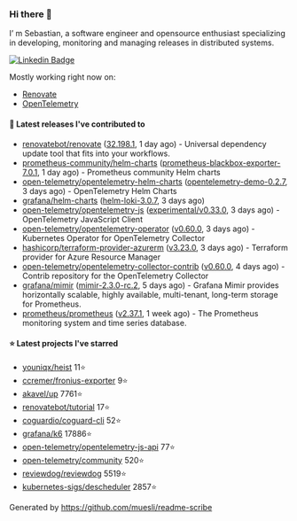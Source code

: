 ### Hi there 👋

I’ m Sebastian, a software engineer and opensource enthusiast specializing in developing, monitoring and managing releases in distributed systems.

[![Linkedin Badge](https://img.shields.io/badge/-LinkedIn-blue?style=flat&logo=Linkedin&logoColor=white&link=https://www.linkedin.com/in/sebastian-poxhofer/)](https://www.linkedin.com/in/sebastian-poxhofer/)

Mostly working right now on:
- [Renovate](https://github.com/renovatebot/renovate)
- [OpenTelemetry](https://github.com/open-telemetry)



#### 🚀 Latest releases I've contributed to

- [renovatebot/renovate](https://github.com/renovatebot/renovate) ([32.198.1](https://github.com/renovatebot/renovate/releases/tag/32.198.1), 1 day ago) - Universal dependency update tool that fits into your workflows.
- [prometheus-community/helm-charts](https://github.com/prometheus-community/helm-charts) ([prometheus-blackbox-exporter-7.0.1](https://github.com/prometheus-community/helm-charts/releases/tag/prometheus-blackbox-exporter-7.0.1), 1 day ago) - Prometheus community Helm charts
- [open-telemetry/opentelemetry-helm-charts](https://github.com/open-telemetry/opentelemetry-helm-charts) ([opentelemetry-demo-0.2.7](https://github.com/open-telemetry/opentelemetry-helm-charts/releases/tag/opentelemetry-demo-0.2.7), 3 days ago) - OpenTelemetry Helm Charts
- [grafana/helm-charts](https://github.com/grafana/helm-charts) ([helm-loki-3.0.7](https://github.com/grafana/helm-charts/releases/tag/helm-loki-3.0.7), 3 days ago)
- [open-telemetry/opentelemetry-js](https://github.com/open-telemetry/opentelemetry-js) ([experimental/v0.33.0](https://github.com/open-telemetry/opentelemetry-js/releases/tag/experimental%2Fv0.33.0), 3 days ago) - OpenTelemetry JavaScript Client
- [open-telemetry/opentelemetry-operator](https://github.com/open-telemetry/opentelemetry-operator) ([v0.60.0](https://github.com/open-telemetry/opentelemetry-operator/releases/tag/v0.60.0), 3 days ago) - Kubernetes Operator for OpenTelemetry Collector
- [hashicorp/terraform-provider-azurerm](https://github.com/hashicorp/terraform-provider-azurerm) ([v3.23.0](https://github.com/hashicorp/terraform-provider-azurerm/releases/tag/v3.23.0), 3 days ago) - Terraform provider for Azure Resource Manager
- [open-telemetry/opentelemetry-collector-contrib](https://github.com/open-telemetry/opentelemetry-collector-contrib) ([v0.60.0](https://github.com/open-telemetry/opentelemetry-collector-contrib/releases/tag/v0.60.0), 4 days ago) - Contrib repository for the OpenTelemetry Collector
- [grafana/mimir](https://github.com/grafana/mimir) ([mimir-2.3.0-rc.2](https://github.com/grafana/mimir/releases/tag/mimir-2.3.0-rc.2), 5 days ago) - Grafana Mimir provides horizontally scalable, highly available, multi-tenant, long-term storage for Prometheus.
- [prometheus/prometheus](https://github.com/prometheus/prometheus) ([v2.37.1](https://github.com/prometheus/prometheus/releases/tag/v2.37.1), 1 week ago) - The Prometheus monitoring system and time series database.

#### ⭐ Latest projects I've starred

- [youniqx/heist](https://github.com/youniqx/heist) 11⭐
- [ccremer/fronius-exporter](https://github.com/ccremer/fronius-exporter) 9⭐
- [akavel/up](https://github.com/akavel/up) 7761⭐
- [renovatebot/tutorial](https://github.com/renovatebot/tutorial) 17⭐
- [coguardio/coguard-cli](https://github.com/coguardio/coguard-cli) 52⭐
- [grafana/k6](https://github.com/grafana/k6) 17886⭐
- [open-telemetry/opentelemetry-js-api](https://github.com/open-telemetry/opentelemetry-js-api) 77⭐
- [open-telemetry/community](https://github.com/open-telemetry/community) 520⭐
- [reviewdog/reviewdog](https://github.com/reviewdog/reviewdog) 5519⭐
- [kubernetes-sigs/descheduler](https://github.com/kubernetes-sigs/descheduler) 2857⭐



Generated by https://github.com/muesli/readme-scribe
